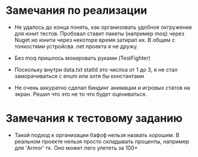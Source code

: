 # Замечания по реализации

- Не удалось до конца понять, как организовать удобное окгружение для юнит
тестов. Пробовал ставит пакеты (например moq) через Nuget но юнити через
некоторе время затирал их. В общем с тонкостями устройсва .net проекта я
не дружу.

- Без moq пришлось мокировать руками (TestFighter)

- Поскольку внутри data.txt statId это числоа от 1 до 3, я не стал
заморачиваться с enum или хотя бы константами

- Не очень аккуратно сделал биндинг анимации и игровых статов на экран.
Решил что это не то что будет оцениваться.

# Замечания к тестовому заданию

- Такой подход к организации бафоф нельзя назвать хорошим. В реальном проекте
нельзя просто складывать проценты, например для 'Armor' тк. Оно может лего
улететь за 100+